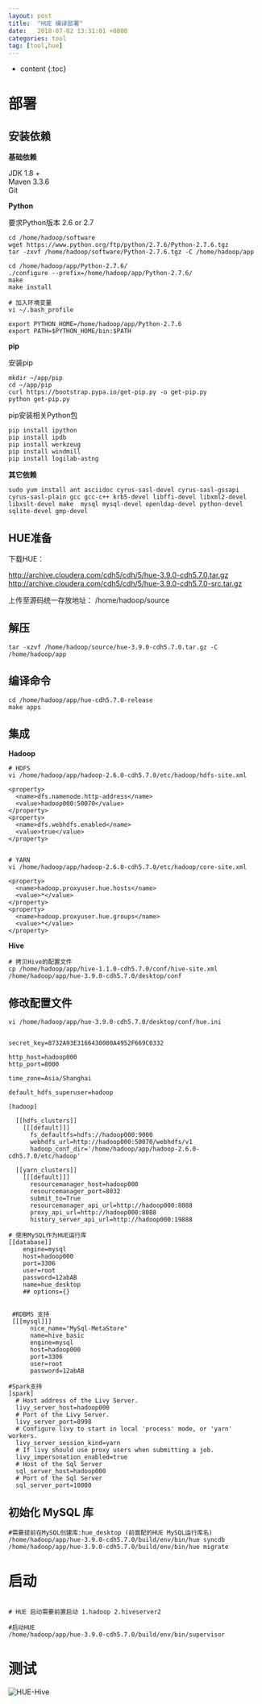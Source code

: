 ```yaml
---
layout: post
title:  "HUE 编译部署"
date:   2018-07-02 13:31:01 +0800
categories: tool
tag: [tool,hue]
---
```


* content
{:toc}



# 部署

## 安装依赖  

**基础依赖**  

JDK   1.8 +  
Maven 3.3.6   
Git  

**Python**   

要求Python版本 2.6 or 2.7  

```shell
cd /home/hadoop/software
wget https://www.python.org/ftp/python/2.7.6/Python-2.7.6.tgz  
tar -zxvf /home/hadoop/software/Python-2.7.6.tgz -C /home/hadoop/app

cd /home/hadoop/app/Python-2.7.6/
./configure --prefix=/home/hadoop/app/Python-2.7.6/
make
make install

# 加入环境变量
vi ~/.bash_profile

export PYTHON_HOME=/home/hadoop/app/Python-2.7.6
export PATH=$PYTHON_HOME/bin:$PATH

```

**pip**  

安装pip  

```shell
mkdir ~/app/pip
cd ~/app/pip
curl https://bootstrap.pypa.io/get-pip.py -o get-pip.py
python get-pip.py
```

pip安装相关Python包  

```shell
pip install ipython  
pip install ipdb  
pip install werkzeug  
pip install windmill
pip install logilab-astng
```

**其它依赖**  

```shell
sudo yum install ant asciidoc cyrus-sasl-devel cyrus-sasl-gssapi cyrus-sasl-plain gcc gcc-c++ krb5-devel libffi-devel libxml2-devel libxslt-devel make  mysql mysql-devel openldap-devel python-devel sqlite-devel gmp-devel
```

## HUE准备

下载HUE：   

  http://archive.cloudera.com/cdh5/cdh/5/hue-3.9.0-cdh5.7.0.tar.gz  
  http://archive.cloudera.com/cdh5/cdh/5/hue-3.9.0-cdh5.7.0-src.tar.gz  

上传至源码统一存放地址： /home/hadoop/source  

## 解压 

```shell
tar -xzvf /home/hadoop/source/hue-3.9.0-cdh5.7.0.tar.gz -C /home/hadoop/app
```

## 编译命令  

```shell
cd /home/hadoop/app/hue-cdh5.7.0-release
make apps
```


## 集成

**Hadoop**  

```shell
# HDFS
vi /home/hadoop/app/hadoop-2.6.0-cdh5.7.0/etc/hadoop/hdfs-site.xml

<property>
  <name>dfs.namenode.http-address</name>
  <value>hadoop000:50070</value>
</property>
<property>
  <name>dfs.webhdfs.enabled</name>
  <value>true</value>
</property>


# YARN
vi /home/hadoop/app/hadoop-2.6.0-cdh5.7.0/etc/hadoop/core-site.xml

<property>
  <name>hadoop.proxyuser.hue.hosts</name>
  <value>*</value>
</property>
<property>
  <name>hadoop.proxyuser.hue.groups</name>
  <value>*</value>
</property>
```

**Hive**

```shell
# 拷贝Hive的配置文件
cp /home/hadoop/app/hive-1.1.0-cdh5.7.0/conf/hive-site.xml /home/hadoop/app/hue-3.9.0-cdh5.7.0/desktop/conf
```

## 修改配置文件  

```shell
vi /home/hadoop/app/hue-3.9.0-cdh5.7.0/desktop/conf/hue.ini  


secret_key=8732A93E3166430080A4952F669C0332

http_host=hadoop000
http_port=8000

time_zone=Asia/Shanghai

default_hdfs_superuser=hadoop

[hadoop]

  [[hdfs_clusters]]
    [[[default]]]
      fs_defaultfs=hdfs://hadoop000:9000
      webhdfs_url=http://hadoop000:50070/webhdfs/v1
      hadoop_conf_dir='/home/hadoop/app/hadoop-2.6.0-cdh5.7.0/etc/hadoop'
      
  [[yarn_clusters]]
    [[[default]]]
      resourcemanager_host=hadoop000
      resourcemanager_port=8032
      submit_to=True
      resourcemanager_api_url=http://hadoop000:8088
      proxy_api_url=http://hadoop000:8088
      history_server_api_url=http://hadoop000:19888
      
# 使用MySQL作为HUE运行库      
[[database]]
    engine=mysql
    host=hadoop000
    port=3306
    user=root
    password=12abAB
    name=hue_desktop
    ## options={}
    
  
 #RDBMS 支持
 [[[mysql]]]
      nice_name="MySql-MetaStore"
      name=hive_basic
      engine=mysql
      host=hadoop000
      port=3306
      user=root
      password=12abAB

#Spark支持
[spark]
  # Host address of the Livy Server.
  livy_server_host=hadoop000
  # Port of the Livy Server.
  livy_server_port=8998
  # Configure livy to start in local 'process' mode, or 'yarn' workers.
  livy_server_session_kind=yarn
  # If livy should use proxy users when submitting a job.
  livy_impersonation_enabled=true
  # Host of the Sql Server
  sql_server_host=hadoop000
  # Port of the Sql Server
  sql_server_port=10000      
```

## 初始化 MySQL 库

```shell
#需要提前在MySQL创建库:hue_desktop (前面配的HUE MySQL运行库名)
/home/hadoop/app/hue-3.9.0-cdh5.7.0/build/env/bin/hue syncdb
/home/hadoop/app/hue-3.9.0-cdh5.7.0/build/env/bin/hue migrate
```

# 启动

```shell

# HUE 启动需要前置启动 1.hadoop 2.hiveserver2

#启动HUE
/home/hadoop/app/hue-3.9.0-cdh5.7.0/build/env/bin/supervisor
```

# 测试 

![HUE-Hive](/images/hue/Hue-部署-Hive执行演示.png)